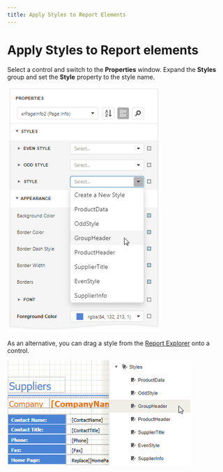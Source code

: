 ```yaml
---
title: Apply Styles to Report Elements
---
```

# Apply Styles to Report elements

Select a control and switch to the **Properties** window. Expand the **Styles** group and set the **Style** property to the style name.

![](../../../../images/eurd-web-manipulate-elements-set-style.png)

As an alternative, you can drag a style from the [Report Explorer](../../report-designer-tools/ui-panels/report-explorer.md) onto a control.

![](../../../../images/eurd-web-manipulate-elements-drag-style.gif)